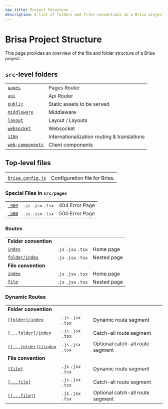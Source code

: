 ```yaml
---
nav_title: Project Structure
description: A list of folders and files conventions in a Brisa project
---
```


# Brisa Project Structure

This page provides an overview of the file and folder structure of a Brisa project.

## `src`-level folders

|                                                                                 |                                             |
| ------------------------------------------------------------------------------- | ------------------------------------------- |
| [`pages`](/building-your-application/routing#pages)                             | Pages Router                                |
| [`api`](/building-your-application/routing#api)                                 | Api Router                                  |
| [`public`](/building-your-application/routing/static-assets)                    | Static assets to be served                  |
| [`middleware`](/building-your-application/configuring/middleware)               | Middleware                                  |
| [`layout`](/building-your-application/configuring/layout)                       | Layout / Layouts                            |
| [`websocket`](/building-your-application/configuring/websocket)                 | Websocket                                   |
| [`i18n`](/building-your-application/configuring/i18n)                           | Internationalization routing & translations |
| [`web-components`](/building-your-application/component-details/web-components) | Client components                           |

## Top-level files

|                                                         |                               |
| ------------------------------------------------------- | ----------------------------- |
|                                                         |                               |
| [`brisa.config.js`](/app/api-reference/brisa-config-js) | Configuration file for Brisa. |

### Special Files in `src/pages`

|                                                                          |                     |                |
| ------------------------------------------------------------------------ | ------------------- | -------------- |
| [`_404`](/pages/building-your-application/routing/custom-error#404-page) | `.js` `.jsx` `.tsx` | 404 Error Page |
| [`_500`](/pages/building-your-application/routing/custom-error#500-page) | `.js` `.jsx` `.tsx` | 500 Error Page |

### Routes

|                                                                                           |                     |             |
| ----------------------------------------------------------------------------------------- | ------------------- | ----------- |
| **Folder convention**                                                                     |                     |             |
| [`index`](/pages/building-your-application/routing/pages-and-layouts#index-routes)        | `.js` `.jsx` `.tsx` | Home page   |
| [`folder/index`](/pages/building-your-application/routing/pages-and-layouts#index-routes) | `.js` `.jsx` `.tsx` | Nested page |
| **File convention**                                                                       |                     |             |
| [`index`](/pages/building-your-application/routing/pages-and-layouts#index-routes)        | `.js` `.jsx` `.tsx` | Home page   |
| [`file`](/pages/building-your-application/routing/pages-and-layouts)                      | `.js` `.jsx` `.tsx` | Nested page |

### Dynamic Routes

|                                                                                                              |                     |                                  |
| ------------------------------------------------------------------------------------------------------------ | ------------------- | -------------------------------- |
| **Folder convention**                                                                                        |                     |                                  |
| [`[folder]/index`](/pages/building-your-application/routing/dynamic-routes)                                  | `.js` `.jsx` `.tsx` | Dynamic route segment            |
| [`[...folder]/index`](/pages/building-your-application/routing/dynamic-routes#catch-all-segments)            | `.js` `.jsx` `.tsx` | Catch-all route segment          |
| [`[[...folder]]/index`](/pages/building-your-application/routing/dynamic-routes#optional-catch-all-segments) | `.js` `.jsx` `.tsx` | Optional catch-all route segment |
| **File convention**                                                                                          |                     |                                  |
| [`[file]`](/pages/building-your-application/routing/dynamic-routes)                                          | `.js` `.jsx` `.tsx` | Dynamic route segment            |
| [`[...file]`](/pages/building-your-application/routing/dynamic-routes#catch-all-segments)                    | `.js` `.jsx` `.tsx` | Catch-all route segment          |
| [`[[...file]]`](/pages/building-your-application/routing/dynamic-routes#optional-catch-all-segments)         | `.js` `.jsx` `.tsx` | Optional catch-all route segment |

